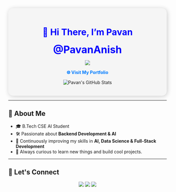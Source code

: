

<!-- Profile Header -->

<div align="center" style="padding: 20px; background-color: #f5f5f5; border-radius: 15px; box-shadow: 2px 2px 15px rgba(0,0,0,0.2);">

<h1 style="color: #0000FF;">👋 Hi There, I’m Pavan</h1>

<p>
  <font size="6" color="#0000FF"><b>@PavanAnish</b></font>
</p>

<!-- Skill Icons -->
<p>
  <a href="https://skillicons.dev">
    <img src="https://skillicons.dev/icons?i=python,html,css,js,figma,c,mysql" />
  </a>
</p>

<!-- Profile Website -->
<p>
  <a href="https://pavananish.github.io/Portfolio1/"
     style="color: #007BFF; text-decoration: none; font-weight: bold;"
     onmouseover="this.style.color='#FF5733'" 
     onmouseout="this.style.color='#007BFF'">
    🌐 Visit My Portfolio
  </a>
</p>

<!-- GitHub Stats -->
<p>
  <img src="https://github-readme-stats.vercel.app/api?username=PavanAnish&show_icons=true&theme=radical" alt="Pavan's GitHub Stats"/>
</p>

</div>

---

<!-- Extra: About Me Section -->
## 📌 About Me

- 🎓 B.Tech CSE AI Student  
- 🛠️ Passionate about **Backend Development & AI**  
- 🌱 Continuously improving my skills in **AI, Data Science & Full-Stack Development**  
- 🎯 Always curious to learn new things and build cool projects.

---

<!-- Connect Section -->
## 🔗 Let's Connect

<p align="center">
  <a href="mailto:your-email@gmail.com"><img src="https://img.shields.io/badge/Gmail-D14836?style=for-the-badge&logo=gmail&logoColor=white"></a>
  <a href="https://www.linkedin.com/in/your-linkedin"><img src="https://img.shields.io/badge/LinkedIn-0077B5?style=for-the-badge&logo=linkedin&logoColor=white"></a>
  <a href="https://pavananish.github.io/Portfolio1/"><img src="https://img.shields.io/badge/Portfolio-FF5733?style=for-the-badge&logo=github&logoColor=white"></a>
</p>



<!---
PavanAnish/PavanAnish is a ✨ special ✨ repository because its `README.md` (this file) appears on your GitHub profile.
You can click the Preview link to take a look at your changes.
--->  
